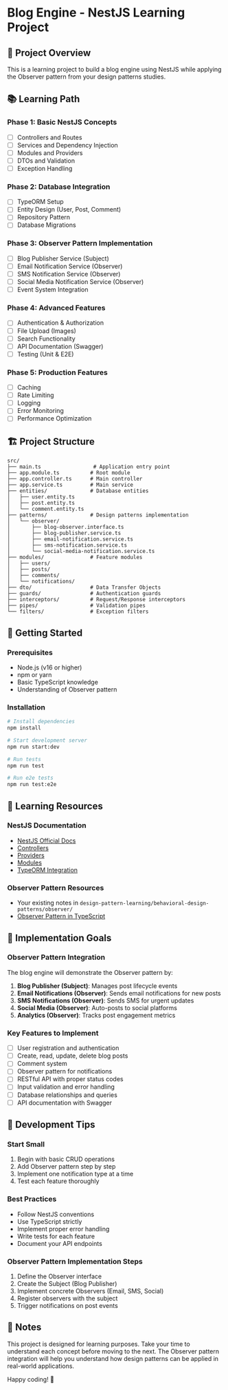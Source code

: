 # Blog Engine - NestJS Learning Project

## 🎯 Project Overview

This is a learning project to build a blog engine using NestJS while applying the Observer pattern from your design patterns studies.

## 📚 Learning Path

### Phase 1: Basic NestJS Concepts
- [ ] Controllers and Routes
- [ ] Services and Dependency Injection
- [ ] Modules and Providers
- [ ] DTOs and Validation
- [ ] Exception Handling

### Phase 2: Database Integration
- [ ] TypeORM Setup
- [ ] Entity Design (User, Post, Comment)
- [ ] Repository Pattern
- [ ] Database Migrations

### Phase 3: Observer Pattern Implementation
- [ ] Blog Publisher Service (Subject)
- [ ] Email Notification Service (Observer)
- [ ] SMS Notification Service (Observer)
- [ ] Social Media Notification Service (Observer)
- [ ] Event System Integration

### Phase 4: Advanced Features
- [ ] Authentication & Authorization
- [ ] File Upload (Images)
- [ ] Search Functionality
- [ ] API Documentation (Swagger)
- [ ] Testing (Unit & E2E)

### Phase 5: Production Features
- [ ] Caching
- [ ] Rate Limiting
- [ ] Logging
- [ ] Error Monitoring
- [ ] Performance Optimization

## 🏗️ Project Structure

```
src/
├── main.ts                 # Application entry point
├── app.module.ts          # Root module
├── app.controller.ts      # Main controller
├── app.service.ts         # Main service
├── entities/              # Database entities
│   ├── user.entity.ts
│   ├── post.entity.ts
│   └── comment.entity.ts
├── patterns/              # Design patterns implementation
│   └── observer/
│       ├── blog-observer.interface.ts
│       ├── blog-publisher.service.ts
│       ├── email-notification.service.ts
│       ├── sms-notification.service.ts
│       └── social-media-notification.service.ts
├── modules/               # Feature modules
│   ├── users/
│   ├── posts/
│   ├── comments/
│   └── notifications/
├── dto/                   # Data Transfer Objects
├── guards/                # Authentication guards
├── interceptors/          # Request/Response interceptors
├── pipes/                 # Validation pipes
└── filters/               # Exception filters
```

## 🚀 Getting Started

### Prerequisites
- Node.js (v16 or higher)
- npm or yarn
- Basic TypeScript knowledge
- Understanding of Observer pattern

### Installation
```bash
# Install dependencies
npm install

# Start development server
npm run start:dev

# Run tests
npm run test

# Run e2e tests
npm run test:e2e
```

## 📖 Learning Resources

### NestJS Documentation
- [NestJS Official Docs](https://docs.nestjs.com/)
- [Controllers](https://docs.nestjs.com/controllers)
- [Providers](https://docs.nestjs.com/providers)
- [Modules](https://docs.nestjs.com/modules)
- [TypeORM Integration](https://docs.nestjs.com/techniques/database)

### Observer Pattern Resources
- Your existing notes in `design-pattern-learning/behavioral-design-patterns/observer/`
- [Observer Pattern in TypeScript](https://refactoring.guru/design-patterns/observer/typescript/example)

## 🎯 Implementation Goals

### Observer Pattern Integration
The blog engine will demonstrate the Observer pattern by:

1. **Blog Publisher (Subject)**: Manages post lifecycle events
2. **Email Notifications (Observer)**: Sends email notifications for new posts
3. **SMS Notifications (Observer)**: Sends SMS for urgent updates
4. **Social Media (Observer)**: Auto-posts to social platforms
5. **Analytics (Observer)**: Tracks post engagement metrics

### Key Features to Implement
- [ ] User registration and authentication
- [ ] Create, read, update, delete blog posts
- [ ] Comment system
- [ ] Observer pattern for notifications
- [ ] RESTful API with proper status codes
- [ ] Input validation and error handling
- [ ] Database relationships and queries
- [ ] API documentation with Swagger

## 🔧 Development Tips

### Start Small
1. Begin with basic CRUD operations
2. Add Observer pattern step by step
3. Implement one notification type at a time
4. Test each feature thoroughly

### Best Practices
- Follow NestJS conventions
- Use TypeScript strictly
- Implement proper error handling
- Write tests for each feature
- Document your API endpoints

### Observer Pattern Implementation Steps
1. Define the Observer interface
2. Create the Subject (Blog Publisher)
3. Implement concrete Observers (Email, SMS, Social)
4. Register observers with the subject
5. Trigger notifications on post events

## 📝 Notes

This project is designed for learning purposes. Take your time to understand each concept before moving to the next. The Observer pattern integration will help you understand how design patterns can be applied in real-world applications.

Happy coding! 🚀
